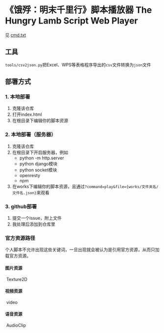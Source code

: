 # 《饿殍：明末千里行》脚本播放器 The Hungry Lamb Script Web Player

见 [cmd.txt](tools/cmd.txt)

## 工具

`tools/csv2json.py`把Excel、WPS等表格程序导出的`csv`文件转换为`json`文件

## 部署方式

### 1. 本地部署

1. 克隆该仓库
2. 打开index.html
3. 在根目录下编辑你的脚本资源

### 2. 本地部署（服务器）

1. 克隆该仓库
2. 在根目录下开启服务器，例如
   - python -m http.server
   - python django模块
   - python socket模块
   - openresty
   - npm
3. 在works下编辑你的脚本资源，且通过`?command=play&file={works/文件夹名/文件名.json}`来观看

### 3. github部署

1. 提交一个issue，附上文件
2. 我处理后添加到仓库里

### 官方资源路径

个人脚本不允许出现这些关键词，一旦出现就会被认为是引用官方资源，从而只加载官方资源。

#### 	图片资源

​	Texture2D

#### 	视频资源

​	video

#### 	语音资源

​	AudioClip
